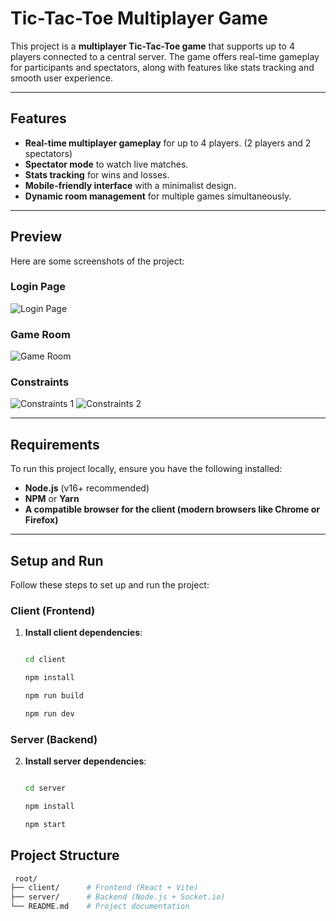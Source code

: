 # Tic-Tac-Toe Multiplayer Game

This project is a **multiplayer Tic-Tac-Toe game** that supports up to 4 players connected to a central server. The game offers real-time gameplay for participants and spectators, along with features like stats tracking and smooth user experience.

---

## Features

- **Real-time multiplayer gameplay** for up to 4 players. (2 players and 2 spectators)
- **Spectator mode** to watch live matches.
- **Stats tracking** for wins and losses.
- **Mobile-friendly interface** with a minimalist design.
- **Dynamic room management** for multiple games simultaneously.

---

## Preview

Here are some screenshots of the project:

### Login Page
<img src="https://github.com/user-attachments/assets/ca8843e7-c1c9-42f9-9e7a-ab7158e7514d" alt="Login Page"/>

### Game Room
<img src="https://github.com/user-attachments/assets/19757703-89c1-4c2e-9d28-906375a00d48" alt="Game Room"/>

### Constraints
<img src="https://github.com/user-attachments/assets/99fe6a8d-e4cb-4ab3-b709-42653614051b" alt="Constraints 1"/>
<img src="https://github.com/user-attachments/assets/94330fcc-4792-4b31-b95c-a2a3abec708d" alt="Constraints 2"/>


---

## Requirements

To run this project locally, ensure you have the following installed:

- **Node.js** (v16+ recommended)  
- **NPM** or **Yarn**
- **A compatible browser for the client (modern browsers like Chrome or Firefox)**

---

## Setup and Run

Follow these steps to set up and run the project:


### Client (Frontend)

1. **Install client dependencies**:
   ```bash

   cd client
   
   npm install

   npm run build

   npm run dev
### Server (Backend)

2. **Install server dependencies**:
   ```bash

   cd server
   
   npm install

   npm start
   
## Project Structure
  ```bash
   root/
├── client/      # Frontend (React + Vite)
├── server/      # Backend (Node.js + Socket.io)
└── README.md    # Project documentation


